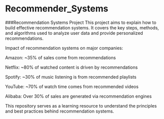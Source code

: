 # Recommender_Systems

###Recommendation Systems Project
This project aims to explain how to build effective recommendation systems. It covers the key steps, methods, and algorithms used to analyze user data and provide personalized recommendations.

Impact of recommendation systems on major companies:

Amazon: ~35% of sales come from recommendations

Netflix: ~80% of watched content is driven by recommendations

Spotify: ~30% of music listening is from recommended playlists

YouTube: ~70% of watch time comes from recommended videos

Alibaba: Over 30% of sales are generated via recommendation engines

This repository serves as a learning resource to understand the principles and best practices behind recommendation systems.
